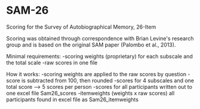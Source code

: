 # SAM-26
Scoring for the Survey of Autobiographical Memory, 26-Item

Scoring was obtained through correspondence with Brian Levine's research group and is based on the original SAM paper (Palombo et al., 2013).

Minimal requirements:
-scoring weights (proprietary) for each subscale and the total scale
-raw scores in one file

How it works:
-scoring weights are applied to the raw scores by question
-score is subtracted from 100, then rounded
-scores for 4 subscales and one total score --> 5 scores per person
-scores for all participants written out to one excel file Sam26_scores
-itemweights (weights x raw scores) all participants found in excel file as Sam26_itemweights
